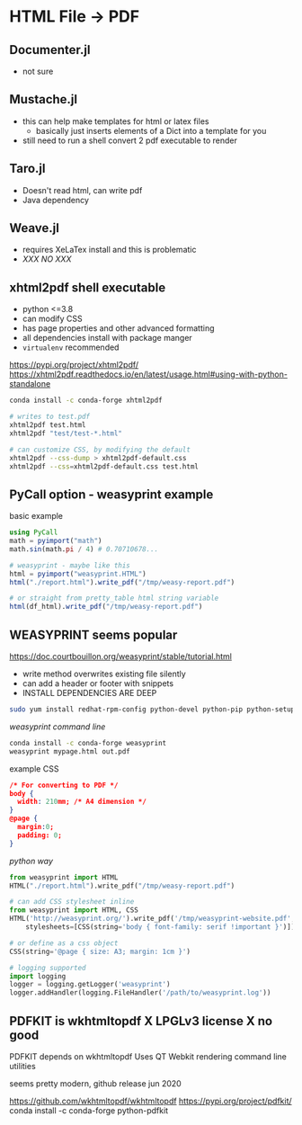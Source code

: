 # HTML File -> PDF

## Documenter.jl
* not sure

## Mustache.jl
* this can help make templates for html or latex files
  * basically just inserts elements of a Dict into a template for you
* still need to run a shell convert 2 pdf executable to render

## Taro.jl
* Doesn't read html, can write pdf
* Java dependency

## Weave.jl
* requires XeLaTex install and this is problematic
* *XXX NO XXX*

## xhtml2pdf shell executable
* python <=3.8
* can modify CSS
* has page properties and other advanced formatting
* all dependencies install with package manger
* `virtualenv` recommended

https://pypi.org/project/xhtml2pdf/
https://xhtml2pdf.readthedocs.io/en/latest/usage.html#using-with-python-standalone

```sh
conda install -c conda-forge xhtml2pdf

# writes to test.pdf
xhtml2pdf test.html
xhtml2pdf "test/test-*.html"

# can customize CSS, by modifying the default
xhtml2pdf --css-dump > xhtml2pdf-default.css
xhtml2pdf --css=xhtml2pdf-default.css test.html

```

## PyCall option - weasyprint example
basic example
```jl
using PyCall
math = pyimport("math")
math.sin(math.pi / 4) # 0.70710678...

# weasyprint - maybe like this
html = pyimport("weasyprint.HTML")
html("./report.html").write_pdf("/tmp/weasy-report.pdf")

# or straight from pretty_table html string variable
html(df_html).write_pdf("/tmp/weasy-report.pdf")
```

## WEASYPRINT seems popular
https://doc.courtbouillon.org/weasyprint/stable/tutorial.html

* write method overwrites existing file silently
* can add a header or footer with snippets
* INSTALL DEPENDENCIES ARE DEEP

```sh
sudo yum install redhat-rpm-config python-devel python-pip python-setuptools python-wheel python-cffi libffi-devel cairo pango gdk-pixbuf2
```

*weasyprint command line*
```sh
conda install -c conda-forge weasyprint
weasyprint mypage.html out.pdf
```

example CSS
```json
/* For converting to PDF */
body {
  width: 210mm; /* A4 dimension */
}
@page {
  margin:0;
  padding: 0;
}
```

*python way*
```py
from weasyprint import HTML
HTML("./report.html").write_pdf("/tmp/weasy-report.pdf")

# can add CSS stylesheet inline
from weasyprint import HTML, CSS
HTML('http://weasyprint.org/').write_pdf('/tmp/weasyprint-website.pdf',
    stylesheets=[CSS(string='body { font-family: serif !important }')])

# or define as a css object
CSS(string='@page { size: A3; margin: 1cm }')

# logging supported
import logging
logger = logging.getLogger('weasyprint')
logger.addHandler(logging.FileHandler('/path/to/weasyprint.log'))
```


## PDFKIT is wkhtmltopdf **X** LPGLv3 license **X** no good
PDFKIT depends on wkhtmltopdf
Uses QT Webkit rendering
command line utilities

seems pretty modern, github release jun 2020

https://github.com/wkhtmltopdf/wkhtmltopdf
https://pypi.org/project/pdfkit/
conda install -c conda-forge python-pdfkit

